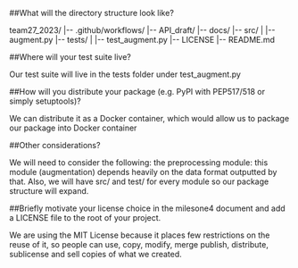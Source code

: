 ##What will the directory structure look like?

team27_2023/
|-- .github/workflows/
|--  API_draft/
|--  docs/
|--  src/
|   |-- augment.py
|-- tests/
|   |-- test_augment.py
|-- LICENSE
|-- README.md

##Where will your test suite live?

Our test suite will live in the tests folder under test_augment.py

##How will you distribute your package (e.g. PyPI with PEP517/518 or simply setuptools)?

We can distribute it as a Docker container, which would allow us to package our package into Docker container 

##Other considerations?

We will need to consider the following: 
the preprocessing module: this module (augmentation) depends heavily on the data format outputted by that. Also, we will have src/ and test/ for every module so our package structure will expand.

##Briefly motivate your license choice in the milesone4 document and add a LICENSE file to the root of your project.

We are using the MIT License because it places few restrictions on the reuse of it, so people can use, copy, modify, merge publish, distribute, sublicense and sell copies of what we created.
